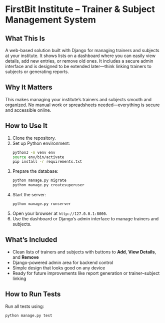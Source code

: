 # FirstBit Institute – Trainer & Subject Management System

## What This Is
A web-based solution built with Django for managing trainers and subjects at your institute. It shows lists on a dashboard where you can easily view details, add new entries, or remove old ones. It includes a secure admin interface and is designed to be extended later—think linking trainers to subjects or generating reports.

## Why It Matters
This makes managing your institute’s trainers and subjects smooth and organized. No manual work or spreadsheets needed—everything is secure and accessible online.

## How to Use It

1. Clone the repository.
2. Set up Python environment:
    ```bash
    python3 -m venv env
    source env/bin/activate
    pip install -r requirements.txt
    ```
3. Prepare the database:
    ```bash
    python manage.py migrate
    python manage.py createsuperuser
    ```
4. Start the server:
    ```bash
    python manage.py runserver
    ```
5. Open your browser at `http://127.0.0.1:8000`.
6. Use the dashboard or Django’s admin interface to manage trainers and subjects.

## What’s Included

- Clean lists of trainers and subjects with buttons to **Add**, **View Details**, and **Remove**
- Django-powered admin area for backend control
- Simple design that looks good on any device
- Ready for future improvements like report generation or trainer–subject linking

## How to Run Tests
Run all tests using:
```bash
python manage.py test

